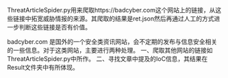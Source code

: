   ThreatArticleSpider.py用来爬取https://badcyber.com这个网站上的链接，从这些链接中拓宽威胁情报的来源。其爬取的结果是ret.json然后再通过人工的方式进一步判断这些链接是否有价值。

  badcyber.com 是国外的一个安全类资讯网站，会不定期的发布与信息安全相关的一些信息。对于这类网站，主要进行两种处理。
  一、爬取其他网站的链接如ThreatArticleSpider.py中所作。
  二、寻找文章中提及的IoC信息，其结果在Result文件夹中有所体现。